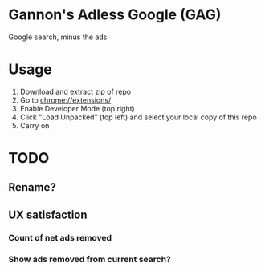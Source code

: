 # Gannon's Adless Google (GAG)
Google search, minus the ads

# Usage
1. Download and extract zip of repo
2. Go to [chrome://extensions/](chrome://extensions/)
3. Enable Developer Mode (top right) 
4. Click "Load Unpacked" (top left) and select your local copy of this repo 
5. Carry on

# TODO 
## Rename?
## UX satisfaction
### Count of net ads removed
### Show ads removed from current search?
